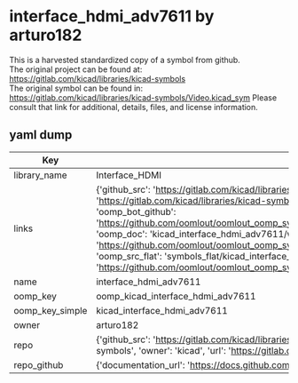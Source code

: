 # interface_hdmi_adv7611 by arturo182  
This is a harvested standardized copy of a symbol from github.  
The original project can be found at:  
https://gitlab.com/kicad/libraries/kicad-symbols  
The original symbol can be found in:
https://gitlab.com/kicad/libraries/kicad-symbols/Video.kicad_sym
Please consult that link for additional, details, files, and license information.  
## yaml dump  
| Key | Value |  
| --- | --- |  
| library_name | Interface_HDMI |  
| links | {'github_src': 'https://gitlab.com/kicad/libraries/kicad-symbols/Video.kicad_sym', 'github_src_repo': 'https://gitlab.com/kicad/libraries/kicad-symbols', 'oomp_bot': 'kicad_interface_hdmi_adv7611/working', 'oomp_bot_github': 'https://github.com/oomlout/oomlout_oomp_symbol_bot/tree/main/kicad_interface_hdmi_adv7611/working', 'oomp_doc': 'kicad_interface_hdmi_adv7611/working', 'oomp_doc_github': 'https://github.com/oomlout/oomlout_oomp_symbol_doc/tree/main/kicad_interface_hdmi_adv7611/working', 'oomp_src_flat': 'symbols_flat/kicad_interface_hdmi_adv7611/working', 'oomp_src_flat_github': 'https://github.com/oomlout/oomlout_oomp_symbol_src/tree/main/kicad_interface_hdmi_adv7611/working'} |  
| name | interface_hdmi_adv7611 |  
| oomp_key | oomp_kicad_interface_hdmi_adv7611 |  
| oomp_key_simple | kicad_interface_hdmi_adv7611 |  
| owner | arturo182 |  
| repo | {'github_src': 'https://gitlab.com/kicad/libraries/kicad-symbols/Video.kicad_sym', 'name': 'libraries/kicad-symbols', 'owner': 'kicad', 'url': 'https://gitlab.com/kicad/libraries/kicad-symbols'} |  
| repo_github | {'documentation_url': 'https://docs.github.com/rest/repos/repos#get-a-repository', 'message': 'Not Found'} |  

